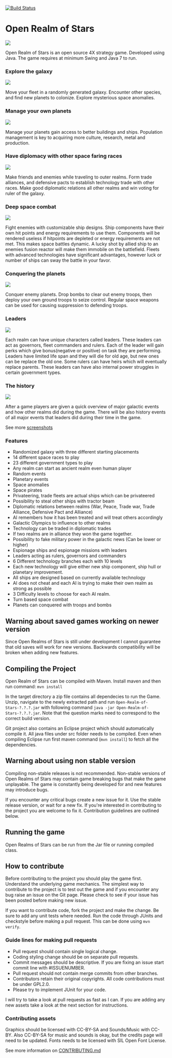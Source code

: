 [![Build Status](https://travis-ci.org/tuomount/Open-Realms-of-Stars.svg?branch=master)](https://travis-ci.org/tuomount/Open-Realms-of-Stars)

# Open Realm of Stars

![](https://github.com/tuomount/Open-Realms-of-Stars/raw/master/src/main/resources/resources/images/oros-logo128.png)

Open Realm of Stars is an open source 4X strategy game. Developed 
using Java. The game requires at minimum Swing and Java 7 to run.

### Explore the galaxy
![](https://github.com/tuomount/Open-Realms-of-Stars/raw/master/ArtModification/screenshots/starmap.png)

Move your fleet in a randomly generated galaxy. Encounter other species, and find new planets to colonize. Explore mysterious space anomalies.

### Manage your own planets
![](https://github.com/tuomount/Open-Realms-of-Stars/raw/master/ArtModification/screenshots/planet.png)

Manage your planets gain access to better buildings and ships. Population management is key to acquiring more culture, research, metal and production.

### Have diplomacy with other space faring races
![](https://github.com/tuomount/Open-Realms-of-Stars/raw/master/ArtModification/screenshots/diplomacy.png)

Make friends and enemies while traveling to outer realms. Form trade alliances, and defensive pacts to establish technology trade with other races. Make good diplomatic relations all other realms and win voting for ruler of the galaxy.

### Deep space combat
![](https://github.com/tuomount/Open-Realms-of-Stars/raw/master/ArtModification/screenshots/combat.png)

Fight enemies with customizable ship designs. Ship components have their own hit points and energy requirements to use them. Components will be rendered useless if hitpoints are depleted or energy requirements are not met. This makes space battles dynamic. A lucky shot by allied ship to an enemies fusion reactor will make them immobile on the battlefield. Fleets with advanced technologies have significant advantages, however luck or number of ships can sway the battle in your favor.

### Conquering the planets
![](https://github.com/tuomount/Open-Realms-of-Stars/raw/master/ArtModification/screenshots/bombing.png)

Conquer enemy planets. Drop bombs to clear out enemy troops, then deploy your own ground troops to seize control.
Regular space weapons can be used for causing suppression to defending troops.

### Leaders
![](https://github.com/tuomount/Open-Realms-of-Stars/raw/master/ArtModification/screenshots/leaders.png)

Each realm can have unique characters called leaders. These leaders can act as governors, fleet commanders and rulers. Each of the leader will gain perks which give bonus(negative or positive) on task they are performing. Leaders have limited life span and they will die for old age, but new ones can be replace the old one. Some rulers can have heirs which will eventually replace parents. These leaders can have also internal power struggles in certain government types.

### The history
![](https://github.com/tuomount/Open-Realms-of-Stars/raw/master/ArtModification/screenshots/history.png)

After a game players are given a quick overview of major galactic events and how other realms did during the game. There will be also history events of all major events that leaders did during their time in the game.

See more [screenshots](https://github.com/tuomount/Open-Realms-of-Stars/tree/master/ArtModification/screenshots)

### Features

 * Randomized galaxy with three different starting placements
 * 14 different space races to play
 * 23 different government types to play
 * Any realm can start as ancient realm even human player
 * Random events
 * Planetary events
 * Space anomalies
 * Space pirates
 * Privateering, trade fleets are actual ships which can be privateered
 * Possibility to steal other ships with tractor beam
 * Diplomatic relations between realms (War, Peace, Trade war, Trade Alliance, Defensive Pact and Alliance)
 * AI remembers how it has been treated and will treat others accordingly
 * Galactic Olympics to influence to other realms
 * Technology can be traded in diplomatic trades
 * If two realms are in alliance they won the game together.
 * Possibility to fake military power in the galactic news (Can be lower or higher)
 * Espionage ships and espionage missions with leaders
 * Leaders acting as rulers, governors and commanders
 * 6 Different technology branches each with 10 levels
 * Each new technology will give either new ship component, ship hull or planetary improvement.
 * All ships are designed based on currently available technology
 * AI does not cheat and each AI is trying to make their own realm as strong as possible
 * 3 Difficulty levels to choose for each AI realm.
 * Turn based space combat
 * Planets can conquered with troops and bombs

## Warning about saved games working on newer version

Since Open Realms of Stars is still under development I cannot guarantee that
old saves will work for new versions. Backwards compatibility will
be broken when adding new features.

## Compiling the Project

Open Realm of Stars can be compiled with Maven.
Install maven and then run command:
``mvn install``

In the target directory a zip file contains all dependecies to run the Game.
Unzip, navigate to the newly extracted path and run ``Open-Realm-of-Stars-?.?.?.jar``
with following command ``java -jar Open-Realm-of-Stars-?.?.?.jar``. Note that the question
marks need to correspond to the correct build version.

Git project also contains an Eclipse project which should automatically compile it.
All java files under src folder needs to be compiled. Even when compiling Eclipse
run first maven command (``mvn install``) to fetch all the dependencies.

## Warning about using non stable version
Compiling non-stable releases is not recommended.
Non-stable versions of Open Realms of Stars may contain game breaking bugs that make the game unplayable.
The game is constantly being developed for and new features may introduce bugs.


If you encounter any critical bugs create a new issue for it. Use the stable release version, or wait for a new fix.
If you're interested in contributing to the project you are welcome to fix it. Contribution guidelines are outlined below.


## Running the game

Open Realms of Stars can be run from the Jar file or running compiled class.


## How to contribute

Before contributing to the project you should play the game first. Understand the underlying game mechanics.
The simplest way to contribute to the project is to test out the game and if you encounter any bug raise an issue on the Git page. 
Please check to see if your issue has been posted before making new issue.

If you want to contribute code, fork the project and make the change. Be sure to add any unit tests where needed.
Run the code through JUnits and checkstyle before making a pull request. This can be done using ``mvn verify``.

### Guide lines for making pull requests

 * Pull request should contain single logical change. 
 * Coding styling change should be on separate pull requests.
 * Commit messages should be descriptive. If you are fixing an issue start commit line with #ISSUENUMBER.
 * Pull request should not contain merge commits from other branches.
 * Contributors retain their original copyrights. All code contributions must be under GPL2.0.
 * Please try to implement JUnit for your code.
 
I will try to take a look at pull requests as fast as I can. 
If you are adding any new assets take a look at the next section for instructions.

### Contributing assets

Graphics should be licensed with CC-BY-SA and Sounds/Music with CC-BY. Also CC-BY-SA
for music and sounds is okay, but the credits page will need to be updated.
Fonts needs to be licensed with SIL Open Font License.

See more information on [CONTRIBUTING.md](https://github.com/tuomount/Open-Realms-of-Stars/blob/master/CONTRIBUTING.md)

